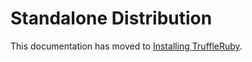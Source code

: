 # Standalone Distribution

This documentation has moved to [Installing TruffleRuby](installing-truffleruby.md).
